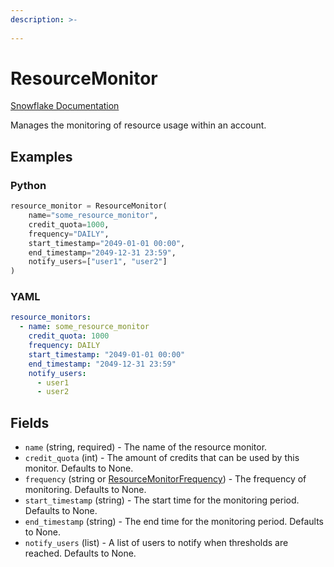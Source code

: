 ```yaml
---
description: >-
  
---
```


# ResourceMonitor

[Snowflake Documentation](https://docs.snowflake.com/en/sql-reference/sql/create-resource-monitor)

Manages the monitoring of resource usage within an account.


## Examples

### Python

```python
resource_monitor = ResourceMonitor(
    name="some_resource_monitor",
    credit_quota=1000,
    frequency="DAILY",
    start_timestamp="2049-01-01 00:00",
    end_timestamp="2049-12-31 23:59",
    notify_users=["user1", "user2"]
)
```


### YAML

```yaml
resource_monitors:
  - name: some_resource_monitor
    credit_quota: 1000
    frequency: DAILY
    start_timestamp: "2049-01-01 00:00"
    end_timestamp: "2049-12-31 23:59"
    notify_users:
      - user1
      - user2
```


## Fields

* `name` (string, required) - The name of the resource monitor.
* `credit_quota` (int) - The amount of credits that can be used by this monitor. Defaults to None.
* `frequency` (string or [ResourceMonitorFrequency](resource_monitor_frequency.md)) - The frequency of monitoring. Defaults to None.
* `start_timestamp` (string) - The start time for the monitoring period. Defaults to None.
* `end_timestamp` (string) - The end time for the monitoring period. Defaults to None.
* `notify_users` (list) - A list of users to notify when thresholds are reached. Defaults to None.


